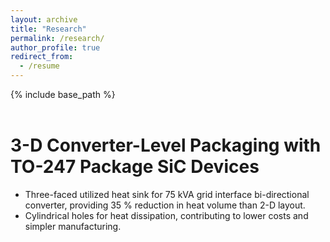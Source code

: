 ```yaml
---
layout: archive
title: "Research"
permalink: /research/
author_profile: true
redirect_from:
  - /resume
---
```


{% include base_path %}
<br>
<br>

3-D Converter-Level Packaging with TO-247 Package SiC Devices 
======
* Three-faced utilized heat sink for 75 kVA grid interface bi-directional converter, providing 35 % reduction in heat volume than 2-D layout.
* Cylindrical holes for heat dissipation, contributing to lower costs and simpler manufacturing.



<head>
    <title>Grid</title>
    <style type="text/css">
  
        #trending {
              margin: 0 auto;
              width:960px;
              height:1000px;
              background-color:#fdded9;
              clear: both;
          }

          .grid-container{
            clear: both;
            padding-top: 70px;
          }

          .grid {
             border: 4px solid #444;
             overflow: hidden;
             float: left;
             width: 250px;
             margin: 15px 27px;
             text-align: center;
          }

          .grid a{
            overflow: hidden;
            color: #000;
            text-decoration: none;
          }

          .grid p{
            margin: 0;
            padding: 20px 0px; 
            background-color: #C3D7CC;
          }

         .below1{
            vertical-align:bottom;
            width:300px;
            height:200px;
            background-color:black;
          }

    </style>
</head>
<body>

    <section id="trending">
        <h1 class="heading"> TRENDING REVIEWS </h1>

          <div class="grid-container">
             <div class="grid">
                <img src="/images/heat_sink1.jpg" width="400" height="400">
             </div>
             <div class="grid">
                <img src="/images/heat_sink1.jpg" width="400" height="400">
             </div>
             <div class="grid">
                <img src="/images/heat_sink1.jpg" width="400" height="400">
            </div>

             <div class="grid">
                <img src="/images/heat_sink1.jpg" width="400" height="400">
             </div>
             <div class="grid">
                <img src="/images/heat_sink1.jpg" width="400" height="400">
             </div>
             <div class="grid">
                <img src="/images/heat_sink1.jpg" width="400" height="400">
            </div>
          </div>

     </section>

